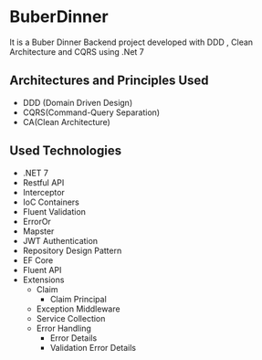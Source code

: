 # BuberDinner

It is a Buber Dinner Backend project developed with DDD , Clean Architecture and CQRS using .Net 7

## Architectures and Principles Used

* DDD (Domain Driven Design)
* CQRS(Command-Query Separation)
* CA(Clean Architecture)

## Used Technologies

* .NET 7
* Restful API
* Interceptor
* IoC Containers
* Fluent Validation
* ErrorOr
* Mapster
* JWT Authentication
* Repository Design Pattern
* EF Core
* Fluent API
* Extensions
  * Claim
    * Claim Principal
  * Exception Middleware
  * Service Collection
  * Error Handling
    * Error Details
    * Validation Error Details


